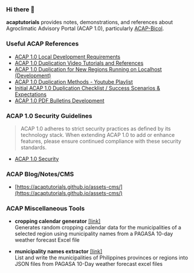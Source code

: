 ### Hi there 👋

**acaptutorials** provides notes, demonstrations, and references about Agroclimatic Advisory Portal (ACAP 1.0), particularly [ACAP-Bicol](https://amia-cis.github.io/).

### Useful ACAP References

- [ACAP 1.0 Local Development Requirements](https://acaptutorials.github.io/assets-cms/posts/post/?id=GcbgDmEmkDoGTWgM8SYZ)
- [ACAP 1.0 Duplication Video Tutorials and References](https://github.com/acaptutorials/assets-cms/wiki/ACAP-1.0-Duplication-Video-Tutorials-and-References)
- [ACAP 1.0 Duplication for New Regions Running on Localhost (Development)](https://acaptutorials.github.io/assets-cms/posts/post/?id=Teo2m6os7LZtsEi0nGWw)
- [ACAP 1.0 Duplication Methods - Youtube Playlist](https://youtube.com/playlist?list=PLk51OcRoDPHbXE_iVwmG_UwmsYwNOPoEP)
- [Initial ACAP 1.0 Duplication Checklist / Success Scenarios & Expectations](https://acaptutorials.github.io/assets-cms/posts/post/?id=83Nc7KofhEU91LJOOtQd)
- [ACAP 1.0 PDF Bulletins Development](https://acaptutorials.github.io/assets-cms/posts/post/?id=nDzwZ6Qu6OvS0UyLswkl)

### ACAP 1.0 Security Guidelines

> ACAP 1.0 adheres to strict security practices as defined by its technology stack. When extending ACAP 1.0 to add or enhance features, please ensure continued compliance with these security standards.

- [ACAP 1.0 Security](https://acaptutorials.github.io/assets-cms/posts/post/?id=83Nc7KofhEU91LJOOtQd#security)

### ACAP Blog/Notes/CMS

- [https://acaptutorials.github.io/assets-cms/](https://acaptutorials.github.io/assets-cms/)

### ACAP Miscellaneous Tools

- **cropping calendar generator** [[link]](https://github.com/ciatph/crop-calendar-generator)<br>
Generates random cropping calendar data for the municipalities of a selected region using municipality names from a PAGASA 10-day weather forecast Excel file

- **municipality names extractor** [[link]](https://github.com/ciatph/ph-municipalities)<br>
List and write the municipalities of Philippines provinces or regions into JSON files from PAGASA 10-Day weather forecast excel files 


